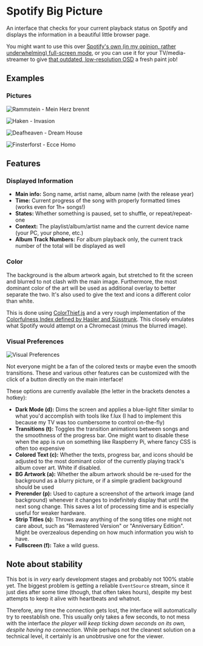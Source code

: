 # Spotify Big Picture

An interface that checks for your current playback status on Spotify and displays the information in a beautiful little browser page.

You might want to use this over [Spotify's own (in my opinion, rather underwhelming) full-screen mode](https://i.imgur.com/dvreOAX.jpg), or you can use it for your TV/media-streamer to give [that outdated, low-resolution OSD](https://i.imgur.com/lNfCcrW.jpg) a fresh paint job!

## Examples

### Pictures

![Rammstein - Mein Herz brennt](https://i.imgur.com/eLpoG0B.png)

![Haken - Invasion](https://i.imgur.com/Zk3Ssg1.png)

![Deafheaven - Dream House](https://i.imgur.com/zGN1Las.png)

![Finsterforst - Ecce Homo](https://i.imgur.com/1vcOF1D.png)

## Features

### Displayed Information

* **Main info:** Song name, artist name, album name (with the release year)
* **Time:** Current progress of the song with properly formatted times (works even for 1h+ songs!)
* **States:** Whether something is paused, set to shuffle, or repeat/repeat-one
* **Context:** The playlist/album/artist name and the current device name (your PC, your phone, etc.)
* **Album Track Numbers:** For album playback only, the current track number of the total will be displayed as well

### Color

The background is the album artwork again, but stretched to fit the screen and blurred to not clash with the main image. Furthermore, the most dominant color of the art will be used as additional overlay to better separate the two. It's also used to give the text and icons a different color than white.

This is done using [ColorThief.js](https://lokeshdhakar.com/projects/color-thief) and a very rough implementation of the [Colorfulness Index defined by Hasler and Süsstrunk](https://infoscience.epfl.ch/record/33994/files/HaslerS03.pdf). This closely emulates what Spotify would attempt on a Chromecast (minus the blurred image).

### Visual Preferences

![Visual Preferences](https://i.imgur.com/DtIq8T8.png)

Not everyone might be a fan of the colored texts or maybe even the smooth transitions. These and various other features can be customized with the click of a button directly on the main interface!

These options are currently available (the letter in the brackets denotes a hotkey):

* **Dark Mode (d):** Dims the screen and applies a blue-light filter similar to what you'd accomplish with tools like f.lux (I had to implement this because my TV was too cumbersome to control on-the-fly)
* **Transitions (t):** Toggles the transition animations between songs and the smoothness of the progress bar. One might want to disable these when the app is run on something like Raspberry Pi, where fancy CSS is often too expensive
* **Colored Text (c):** Whether the texts, progress bar, and icons should be adjusted to the most dominant color of the currently playing track's album cover art. White if disabled.
* **BG Artwork (a):** Whether the album artwork should be re-used for the background as a blurry picture, or if a simple gradient background should be used
* **Prerender (p):** Used to capture a screenshot of the artwork image (and background) whenever it changes to indefinitely display that until the next song change. This saves a lot of processing time and is especially useful for weaker hardware.
* **Strip Titles (s):** Throws away anything of the song titles one might not care about, such as "Remastered Version" or "Anniversary Edition". Might be overzealous depending on how much information you wish to have.
* **Fullscreen (f):** Take a wild guess.

## Note about stability
 
This bot is in *very* early development stages and probably not 100% stable yet. The biggest problem is getting a reliable `EventSource` stream, since it just dies after some time (though, that often takes hours), despite my best attempts to keep it alive with heartbeats and whatnot.

Therefore, any time the connection gets lost, the interface will automatically try to reestablish one. This usually only takes a few seconds, to not mess with the interface _the player will keep ticking down seconds on its own, despite having no connection_. While perhaps not the cleanest solution on a technical level, it certainly is an unobtrusive one for the viewer.
